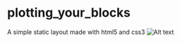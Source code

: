 # plotting_your_blocks
A simple static layout made with html5 and css3 
![Alt text](/relative/path/to/capture.png?raw=true "Screenshot")
